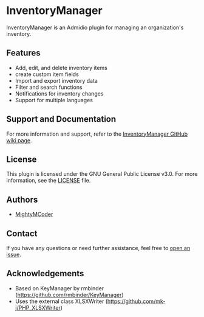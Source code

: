 # InventoryManager

InventoryManager is an Admidio plugin for managing an organization's inventory.

## Features

- Add, edit, and delete inventory items
- create custom item fields
- Import and export inventory data
- Filter and search functions
- Notifications for inventory changes
- Support for multiple languages

## Support and Documentation

For more information and support, refer to the [InventoryManager GitHub wiki page](https://github.com/MightyMCoder/InventoryManager/wiki).

## License

This plugin is licensed under the GNU General Public License v3.0. For more information, see the [LICENSE](LICENSE) file.

## Authors

- [MightyMCoder](https://github.com/MightyMCoder)

## Contact

If you have any questions or need further assistance, feel free to [open an issue](https://github.com/MightyMCoder/InventoryManager/issues/new).

## Acknowledgements

- Based on KeyManager by rmbinder (https://github.com/rmbinder/KeyManager)
- Uses the external class XLSXWriter (https://github.com/mk-j/PHP_XLSXWriter)
